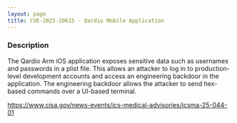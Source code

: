 ```yaml
---
layout: page
title: CVE-2025-20615 - Qardio Mobile Application
---
```


### Description

The Qardio Arm iOS application exposes sensitive data such as usernames and passwords in a plist file. This allows an attacker to log in to production-level development accounts and access an engineering backdoor in the application. The engineering backdoor allows the attacker to send hex-based commands over a UI-based terminal.

https://www.cisa.gov/news-events/ics-medical-advisories/icsma-25-044-01
